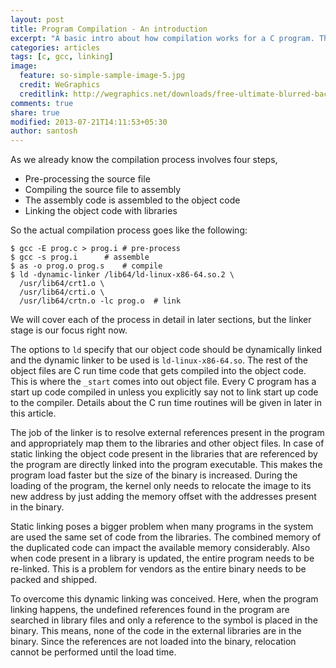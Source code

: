 ```yaml
---
layout: post
title: Program Compilation - An introduction
excerpt: "A basic intro about how compilation works for a C program. This is part of the 'Life of a Process' series. We will see the compilation steps and what ld does."
categories: articles
tags: [c, gcc, linking]
image:
  feature: so-simple-sample-image-5.jpg
  credit: WeGraphics
  creditlink: http://wegraphics.net/downloads/free-ultimate-blurred-background-pack/
comments: true
share: true
modified: 2013-07-21T14:11:53+05:30
author: santosh
---
```


As we already know the compilation process involves four steps,

- Pre-processing the source file
- Compiling the source file to assembly
- The assembly code is assembled to the object code
- Linking the object code with libraries

So the actual compilation process goes like the following:

```console
$ gcc -E prog.c > prog.i # pre-process
$ gcc -s prog.i      # assemble
$ as -o prog.o prog.s    # compile
$ ld -dynamic-linker /lib64/ld-linux-x86-64.so.2 \
  /usr/lib64/crt1.o \
  /usr/lib64/crti.o \
  /usr/lib64/crtn.o -lc prog.o  # link
```

We will cover each of the process in detail in later sections, but the linker
stage is our focus right now.

The options to `ld` specify that our object code should be dynamically linked
and the dynamic linker to be used is `ld-linux-x86-64.so`. The rest of the
object files are C run time code that gets compiled into the object code. This
is where the `_start` comes into out object file. Every C program has a start up
code compiled in unless you explicitly say not to link start up code to the
compiler. Details about the C run time routines will be given in later in this
article.

The job of the linker is to resolve external references present in the program
and appropriately map them to the libraries and other object files. In case of
static linking the object code present in the libraries that are referenced by
the program are directly linked into the program executable. This makes the
program load faster but the size of the binary is increased. During the loading
of the program, the kernel only needs to relocate the image to its new address
by just adding the memory offset with the addresses present in the binary.

Static linking poses a bigger problem when many programs in the system are used
the same set of code from the libraries. The combined memory of the duplicated
code can impact the available memory considerably. Also when code present in a
library is updated, the entire program needs to be re-linked. This is a problem
for vendors as the entire binary needs to be packed and shipped.

To overcome this dynamic linking was conceived. Here, when the program linking
happens, the undefined references found in the program are searched in library
files and only a reference to the symbol is placed in the binary. This means,
none of the code in the external libraries are in the binary. Since the
references are not loaded into the binary, relocation cannot be performed until
the load time.
